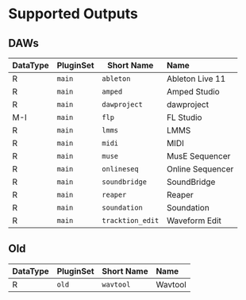 
# Supported Outputs
## DAWs
| DataType | PluginSet | Short Name | Name |
| --- | --- | --- | :--- |
| R | ```main``` | ```ableton``` | Ableton Live 11 |
| R | ```main``` | ```amped``` | Amped Studio |
| R | ```main``` | ```dawproject``` | dawproject |
| M-I | ```main``` | ```flp``` | FL Studio |
| R | ```main``` | ```lmms``` | LMMS |
| R | ```main``` | ```midi``` | MIDI |
| R | ```main``` | ```muse``` | MusE Sequencer |
| R | ```main``` | ```onlineseq``` | Online Sequencer |
| R | ```main``` | ```soundbridge``` | SoundBridge |
| R | ```main``` | ```reaper``` | Reaper |
| R | ```main``` | ```soundation``` | Soundation |
| R | ```main``` | ```tracktion_edit``` | Waveform Edit |

## Old
| DataType | PluginSet | Short Name | Name |
| --- | --- | --- | :--- |
| R | ```old``` | ```wavtool``` | Wavtool |
